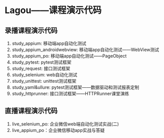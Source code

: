 # Lagou——课程演示代码
## 录播课程演示代码
1. study_appium: 移动端app自动化测试     
2. study_appium_androidwebview: 移动端app自动化测试——WebView测试    
3. study_appium_po: 移动端app自动化测试——PageObject    
4. study_pytest: pytest测试框架  
5. study_request: 接口测试框架  
6. study_selenium: web自动化测试  
7. study_unittest: unittest测试框架  
8. study_yaml&ullure: pytest测试框架——数据驱动和测试报表定制  
9. study_httprunner: 接口测试框架——HTTPRunner课堂演练
## 直播课程演示代码
1. live_selenium_po: 企业微信web端自动化测试实战(二)   
2. live_appium_po：企业微信移动app实战与答疑 
